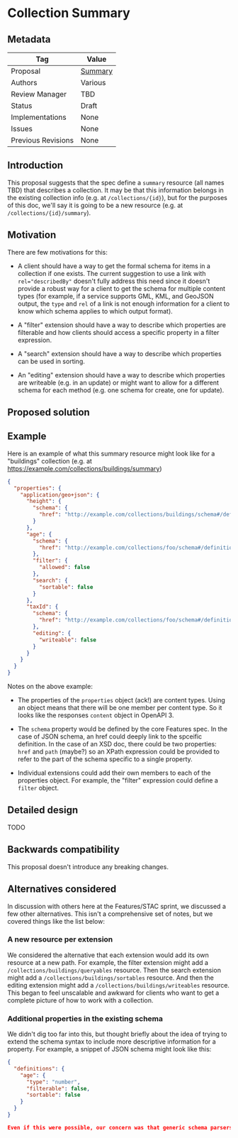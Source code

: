 # Collection Summary

## Metadata

| Tag | Value |
| ---- | ---------------- |
| Proposal | [Summary](https://github.com/tschaub/ogcapi-features/tree/summary/proposals/002_Summary.md) |
| Authors | Various |
| Review Manager | TBD |
| Status | Draft |
| Implementations | None |
| Issues | None |
| Previous Revisions | None |

## Introduction

This proposal suggests that the spec define a `summary` resource (all names TBD) that describes a collection.  It may be that this information belongs in the existing collection info (e.g. at `/collections/{id}`), but for the purposes of this doc, we'll say it is going to be a new resource (e.g. at `/collections/{id}/summary`).

## Motivation

There are few motivations for this:

 * A client should have a way to get the formal schema for items in a collection if one exists.  The current suggestion to use a link with `rel="describedBy"` doesn't fully address this need since it doesn't provide a robust way for a client to get the schema for multiple content types (for example, if a service supports GML, KML, and GeoJSON output, the `type` and `rel` of a link is not enough information for a client to know which schema applies to which output format).

 * A "filter" extension should have a way to describe which properties are filterable and how clients should access a specific property in a filter expression.

 * A "search" extension should have a way to describe which properties can be used in sorting.

 * An "editing" extension should have a way to describe which properties are writeable (e.g. in an update) or might want to allow for a different schema for each method (e.g. one schema for create, one for update).

## Proposed solution

## Example

Here is an example of what this summary resource might look like for a "buildings" collection (e.g. at https://example.com/collections/buildings/summary)

```json
{
  "properties": {
    "application/geo+json": {
      "height": {
        "schema": {
          "href": "http://example.com/collections/buildings/schema#/definitions/height"
        }
      },
      "age": {
        "schema": {
          "href": "http://example.com/collections/foo/schema#/definitions/age"
        },
        "filter": {
          "allowed": false
        },
        "search": {
          "sortable": false
        }
      },
      "taxId": {
        "schema": {
          "href": "http://example.com/collections/foo/schema#/definitions/taxId"
        },
        "editing": {
          "writeable": false
        }
      }
    }
  }
}
```

Notes on the above example:

 * The properties of the `properties` object (ack!) are content types.  Using an object means that there will be one member per content type.  So it looks like the responses `content` object in OpenAPI 3.

 * The `schema` property would be defined by the core Features spec.  In the case of JSON schema, an href could deeply link to the spceific definition.  In the case of an XSD doc, there could be two properties: `href` and `path` (maybe?) so an XPath expression could be provided to refer to the part of the schema specific to a single property.

 * Individual extensions could add their own members to each of the properties object.  For example, the "filter" expression could define a `filter` object.
 
## Detailed design

TODO

## Backwards compatibility

This proposal doesn't introduce any breaking changes.

## Alternatives considered

In discussion with others here at the Features/STAC sprint, we discussed a few other alternatives.  This isn't a comprehensive set of notes, but we covered things like the list below:

### A new resource per extension

We considered the alternative that each extension would add its own resource at a new path.  For example, the filter extension might add a `/collections/buildings/queryables` resource.  Then the search extension might add a `/collections/buildings/sortables` resource.  And then the editing extension might add a `/collections/buildings/writeables` resource.  This began to feel unscalable and awkward for clients who want to get a complete picture of how to work with a collection.

### Additional properties in the existing schema

We didn't dig too far into this, but thought briefly about the idea of trying to extend the schema syntax to include more descriptive information for a property.  For example, a snippet of JSON schema might look like this:

```json
{
  "definitions": {
    "age": {
      "type": "number",
      "filterable": false,
      "sortable": false
    }
  }
}

Even if this were possible, our concern was that generic schema parsers would not expose these additional properties to a client.
